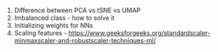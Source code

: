 1. Difference between PCA vs tSNE vs UMAP
2. Imbalanced class - how to solve it
3. Initializing weights for NNs
4. Scaling features - https://www.geeksforgeeks.org/standardscaler-minmaxscaler-and-robustscaler-techniques-ml/
